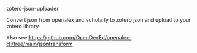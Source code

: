 zotero-json-uploader

Convert json from openalex and scholarly to zotero json and upload to your zotero library

Also see https://github.com/OpenDevEd/openalex-cli/tree/main/jsontransform
